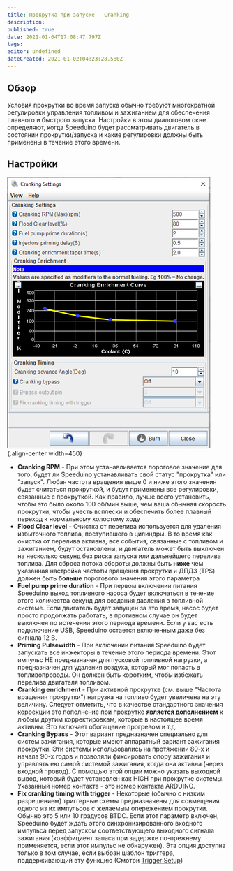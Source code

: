 ```yaml
---
title: Прокрутка при запуске - Cranking
description: 
published: true
date: 2021-01-04T17:08:47.797Z
tags: 
editor: undefined
dateCreated: 2021-01-02T04:23:28.580Z
---
```


Обзор
--------

Условия прокрутки во время запуска обычно требуют многократной регулировки управления топливом и зажиганием для обеспечения плавного и быстрого запуска. Настройки в этом диалоговом окне определяют, когда Speeduino будет рассматривать двигатель в состоянии прокрутки/запуска и какие регулировки должны быть применены в течение этого времени.

Настройки
--------


![cranking.png](/img/warmup/cranking.png){.align-center width=450}

-   **Cranking RPM** - При этом устанавливается пороговое значение для того, будет ли Speeduino устанавливать свой статус "прокрутка" или "запуск". Любая частота вращения выше 0 и ниже этого значения будет считаться прокруткой, и будут применены все регулировки, связанные с прокруткой. Как правило, лучше всего установить, чтобы это было около 100 об/мин выше, чем ваша обычная скорость прокрутки, чтобы учесть всплески и обеспечить более плавный переход к нормальному холостому ходу
-   **Flood Clear level** - Очистка от перелива используется для удаления избыточного топлива, поступившего в цилиндры. В то время как очистка от перелива активна, все события, связанные с топливом и зажиганием, будут остановлены, и двигатель может быть выключен на несколько секунд без риска запуска или дальнейшего перелива топлива. Для сброса потока обороты должны быть **ниже** чем указанная настройка частоты вращения прокрутки и ДПДЗ (TPS) должен быть **больше** порогового значения этого параметра
-   **Fuel pump prime duration** - При первом включении питания Speeduino выход топливного насоса будет включаться в течение этого количества секунд для создания давления в топливной системе. Если двигатель будет запущен за это время, насос будет просто продолжать работать, в противном случае он будет выключен по истечении этого периода времени. Если у вас есть подключение USB, Speeduino остается включенным даже без сигнала 12 В.
-   **Priming Pulsewidth** - При включении питания Speeduino будет запускать все инжекторы в течение этого периода времени. Этот импульс НЕ предназначен для пусковой топливной нагрузки, а предназначен для удаления воздуха, который мог попасть в топливопроводы. Он должен быть коротким, чтобы избежать перелива двигателя топливом.
-   **Cranking enrichment** - При активной прокрутке (см. выше "Частота вращения прокрутки") нагрузка на топливо будет увеличена на эту величину. Следует отметить, что в качестве стандартного значения коррекции это пополнение при прокрутке **является дополнением** к любым другим корректировкам, которые в настоящее время активны. Это включает обогащение прогревом и т.д.
-   **Cranking Bypass** - Этот вариант предназначен специально для систем зажигания, которые имеют аппаратный вариант зажигания прокрутки. Эти системы использовались на протяжении 80-х и начала 90-х годов и позволяли фиксировать опору зажигания и управлять ею самой системой зажигания, когда она активна (через входной провод). С помощью этой опции можно указать выходной вывод, который будет установлен как HIGH при прокрутке системы. Указанный номер контакта - это номер контакта ARDUINO.
-   **Fix cranking timing with trigger** - Некоторые (обычно с низким разрешением) триггерные схемы предназначены для совмещения одного из их импульсов с желаемым опережением прокрутки. Обычно это 5 или 10 градусов BTDC. Если этот параметр включен, Speeduino будет ждать этого синхронизированного входного импульса перед запуском соответствующего выходного сигнала зажигания (коэффициент запаса при задержке по-прежнему применяется, если этот импульс не обнаружен). Эта опция доступна только в том случае, если выбран шаблон триггера, поддерживающий эту функцию (Смотри [Trigger Setup](/configuration/Trigger_Setup "wikilink"))
